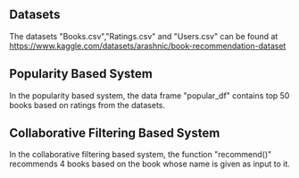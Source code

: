 ## Datasets
The datasets "Books.csv","Ratings.csv" and "Users.csv" can be found at https://www.kaggle.com/datasets/arashnic/book-recommendation-dataset
## Popularity Based System
In the popularity based system, the data frame "popular_df" contains top 50 books based on ratings from the datasets.
## Collaborative Filtering Based System
In the collaborative filtering based system, the function "recommend()" recommends 4 books based on the book whose name is given as input to it.
